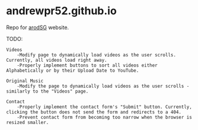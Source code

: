 # andrewpr52.github.io
Repo for [arodSG](http://www.arodsg.com) website.

TODO:

	Videos
		-Modify page to dynamically load videos as the user scrolls. Currently, all videos load right away.
		-Properly implement buttons to sort all videos either Alphabetically or by their Upload Date to YouTube.

	Original Music
		-Modify the page to dynamically load videos as the user scrolls - similarly to the "Videos" page.

	Contact
		-Properly implement the contact form's "Submit" button. Currently, clicking the button does not send the form and redirects to a 404.
		-Prevent contact form from becoming too narrow when the browser is resized smaller.
